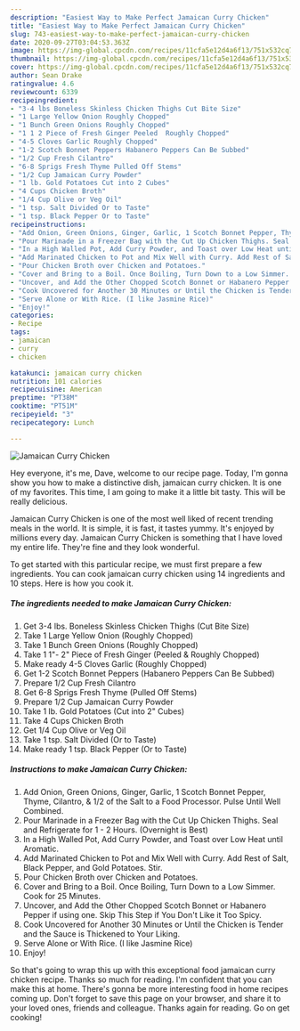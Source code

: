 ```yaml
---
description: "Easiest Way to Make Perfect Jamaican Curry Chicken"
title: "Easiest Way to Make Perfect Jamaican Curry Chicken"
slug: 743-easiest-way-to-make-perfect-jamaican-curry-chicken
date: 2020-09-27T03:04:53.363Z
image: https://img-global.cpcdn.com/recipes/11cfa5e12d4a6f13/751x532cq70/jamaican-curry-chicken-recipe-main-photo.jpg
thumbnail: https://img-global.cpcdn.com/recipes/11cfa5e12d4a6f13/751x532cq70/jamaican-curry-chicken-recipe-main-photo.jpg
cover: https://img-global.cpcdn.com/recipes/11cfa5e12d4a6f13/751x532cq70/jamaican-curry-chicken-recipe-main-photo.jpg
author: Sean Drake
ratingvalue: 4.6
reviewcount: 6339
recipeingredient:
- "3-4 lbs Boneless Skinless Chicken Thighs Cut Bite Size"
- "1 Large Yellow Onion Roughly Chopped"
- "1 Bunch Green Onions Roughly Chopped"
- "1 1 2 Piece of Fresh Ginger Peeled  Roughly Chopped"
- "4-5 Cloves Garlic Roughly Chopped"
- "1-2 Scotch Bonnet Peppers Habanero Peppers Can Be Subbed"
- "1/2 Cup Fresh Cilantro"
- "6-8 Sprigs Fresh Thyme Pulled Off Stems"
- "1/2 Cup Jamaican Curry Powder"
- "1 lb. Gold Potatoes Cut into 2 Cubes"
- "4 Cups Chicken Broth"
- "1/4 Cup Olive or Veg Oil"
- "1 tsp. Salt Divided Or to Taste"
- "1 tsp. Black Pepper Or to Taste"
recipeinstructions:
- "Add Onion, Green Onions, Ginger, Garlic, 1 Scotch Bonnet Pepper, Thyme, Cilantro, &amp; 1/2 of the Salt to a Food Processor. Pulse Until Well Combined."
- "Pour Marinade in a Freezer Bag with the Cut Up Chicken Thighs. Seal and Refrigerate for 1 - 2 Hours. (Overnight is Best)"
- "In a High Walled Pot, Add Curry Powder, and Toast over Low Heat until Aromatic."
- "Add Marinated Chicken to Pot and Mix Well with Curry. Add Rest of Salt, Black Pepper, and Gold Potatoes. Stir."
- "Pour Chicken Broth over Chicken and Potatoes."
- "Cover and Bring to a Boil. Once Boiling, Turn Down to a Low Simmer. Cook for 25 Minutes."
- "Uncover, and Add the Other Chopped Scotch Bonnet or Habanero Pepper if using one. Skip This Step if You Don&#39;t Like it Too Spicy."
- "Cook Uncovered for Another 30 Minutes or Until the Chicken is Tender and the Sauce is Thickened to Your Liking."
- "Serve Alone or With Rice. (I like Jasmine Rice)"
- "Enjoy!"
categories:
- Recipe
tags:
- jamaican
- curry
- chicken

katakunci: jamaican curry chicken 
nutrition: 101 calories
recipecuisine: American
preptime: "PT38M"
cooktime: "PT51M"
recipeyield: "3"
recipecategory: Lunch

---
```



![Jamaican Curry Chicken](https://img-global.cpcdn.com/recipes/11cfa5e12d4a6f13/751x532cq70/jamaican-curry-chicken-recipe-main-photo.jpg)

Hey everyone, it's me, Dave, welcome to our recipe page. Today, I'm gonna show you how to make a distinctive dish, jamaican curry chicken. It is one of my favorites. This time, I am going to make it a little bit tasty. This will be really delicious.

Jamaican Curry Chicken is one of the most well liked of recent trending meals in the world. It is simple, it is fast, it tastes yummy. It's enjoyed by millions every day. Jamaican Curry Chicken is something that I have loved my entire life. They're fine and they look wonderful.




To get started with this particular recipe, we must first prepare a few ingredients. You can cook jamaican curry chicken using 14 ingredients and 10 steps. Here is how you cook it.

<!--inarticleads1-->

##### The ingredients needed to make Jamaican Curry Chicken:

1. Get 3-4 lbs. Boneless Skinless Chicken Thighs (Cut Bite Size)
1. Take 1 Large Yellow Onion (Roughly Chopped)
1. Take 1 Bunch Green Onions (Roughly Chopped)
1. Take 1 1&#34;- 2&#34; Piece of Fresh Ginger (Peeled &amp; Roughly Chopped)
1. Make ready 4-5 Cloves Garlic (Roughly Chopped)
1. Get 1-2 Scotch Bonnet Peppers (Habanero Peppers Can Be Subbed)
1. Prepare 1/2 Cup Fresh Cilantro
1. Get 6-8 Sprigs Fresh Thyme (Pulled Off Stems)
1. Prepare 1/2 Cup Jamaican Curry Powder
1. Take 1 lb. Gold Potatoes (Cut into 2&#34; Cubes)
1. Take 4 Cups Chicken Broth
1. Get 1/4 Cup Olive or Veg Oil
1. Take 1 tsp. Salt Divided (Or to Taste)
1. Make ready 1 tsp. Black Pepper (Or to Taste)




<!--inarticleads2-->

##### Instructions to make Jamaican Curry Chicken:

1. Add Onion, Green Onions, Ginger, Garlic, 1 Scotch Bonnet Pepper, Thyme, Cilantro, &amp; 1/2 of the Salt to a Food Processor. Pulse Until Well Combined.
1. Pour Marinade in a Freezer Bag with the Cut Up Chicken Thighs. Seal and Refrigerate for 1 - 2 Hours. (Overnight is Best)
1. In a High Walled Pot, Add Curry Powder, and Toast over Low Heat until Aromatic.
1. Add Marinated Chicken to Pot and Mix Well with Curry. Add Rest of Salt, Black Pepper, and Gold Potatoes. Stir.
1. Pour Chicken Broth over Chicken and Potatoes.
1. Cover and Bring to a Boil. Once Boiling, Turn Down to a Low Simmer. Cook for 25 Minutes.
1. Uncover, and Add the Other Chopped Scotch Bonnet or Habanero Pepper if using one. Skip This Step if You Don&#39;t Like it Too Spicy.
1. Cook Uncovered for Another 30 Minutes or Until the Chicken is Tender and the Sauce is Thickened to Your Liking.
1. Serve Alone or With Rice. (I like Jasmine Rice)
1. Enjoy!




So that's going to wrap this up with this exceptional food jamaican curry chicken recipe. Thanks so much for reading. I'm confident that you can make this at home. There's gonna be more interesting food in home recipes coming up. Don't forget to save this page on your browser, and share it to your loved ones, friends and colleague. Thanks again for reading. Go on get cooking!
